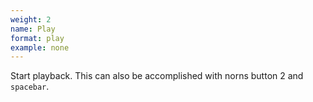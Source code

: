 ```yaml
---
weight: 2
name: Play
format: play
example: none
---
```

Start playback. This can also be accomplished with norns button 2 and `spacebar`.